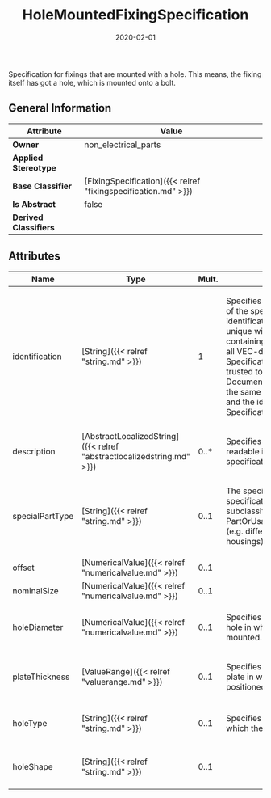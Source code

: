 ﻿---
title: HoleMountedFixingSpecification
toc: false
type: specs
date: "2020-02-01"
draft: false
specification: VEC
version: 1.2.0
documentType: "Recommendation"
elementType: Class
classes:
  - HoleMountedFixingSpecification
menu_name: vec-1.2.0
---
<p> Specification for fixings that are mounted with a hole. This means, the fixing itself has got a hole, which is mounted onto a bolt.      </p>

## General Information

| Attribute               | Value |
|-------------------------|-------|
| **Owner**               | non_electrical_parts |
| **Applied Stereotype**  |   |
| **Base Classifier**     | [FixingSpecification]({{< relref "fixingspecification.md" >}})<br/>  |
| **Is Abstract**         | false |
| **Derived Classifiers** |   |

## Attributes
|  Name  |  Type  |  Mult.  |  Description  |  Owning Classifier  |
|--------|--------|---------|---------------|--------------|
|identification | [String]({{< relref "string.md" >}}) | 1 | <p> Specifies a unique identification of the specification. The identification is guaranteed to be unique within the document containing the specification. For all VEC-documents a Specification-instance can be trusted to be identical if the DocumentVersion-instance is the same (see DocumentVersion) and the identification of the Specification is the same.      </p> | [Specification]({{< relref "specification.md" >}}) |
|description | [AbstractLocalizedString]({{< relref "abstractlocalizedstring.md" >}}) | 0..* | <p> Specifies additional, human readable information about the specification.      </p> | [Specification]({{< relref "specification.md" >}}) |
|specialPartType | [String]({{< relref "string.md" >}}) | 0..1 | <p>The specialPartType allows the specification of subclassifications for a PartOrUsageRelatedSpecification (e.g. different types of connector housings).  </p> | [PartOrUsageRelatedSpecification]({{< relref "partorusagerelatedspecification.md" >}}) |
|offset | [NumericalValue]({{< relref "numericalvalue.md" >}}) | 0..1 |  | [FixingSpecification]({{< relref "fixingspecification.md" >}}) |
|nominalSize | [NumericalValue]({{< relref "numericalvalue.md" >}}) | 0..1 |  | [FixingSpecification]({{< relref "fixingspecification.md" >}}) |
|holeDiameter | [NumericalValue]({{< relref "numericalvalue.md" >}}) | 0..1 | <p> Specifies the diameter of the hole in which the fixing is mounted.      </p> | [HoleMountedFixingSpecification]({{< relref "holemountedfixingspecification.md" >}}) |
|plateThickness | [ValueRange]({{< relref "valuerange.md" >}}) | 0..1 | <p>Specifies the thickness of the plate in which the hole is positioned. </p> | [HoleMountedFixingSpecification]({{< relref "holemountedfixingspecification.md" >}}) |
|holeType | [String]({{< relref "string.md" >}}) | 0..1 | <p> Specifies the type of the hole in which the fixing can be mounted.      </p> | [HoleMountedFixingSpecification]({{< relref "holemountedfixingspecification.md" >}}) |
|holeShape | [String]({{< relref "string.md" >}}) | 0..1 |  | [HoleMountedFixingSpecification]({{< relref "holemountedfixingspecification.md" >}}) |

